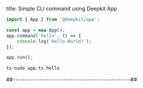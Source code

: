 title: Simple CLI command using Deepkit App

```typescript title=app.ts
import { App } from '@deepkit/app';

const app = new App();
app.command('hello', () => {
    console.log('Hello World!');
});

app.run();
```

```bash
ts-node app.ts hello
```

##-------------------------------------------------##
